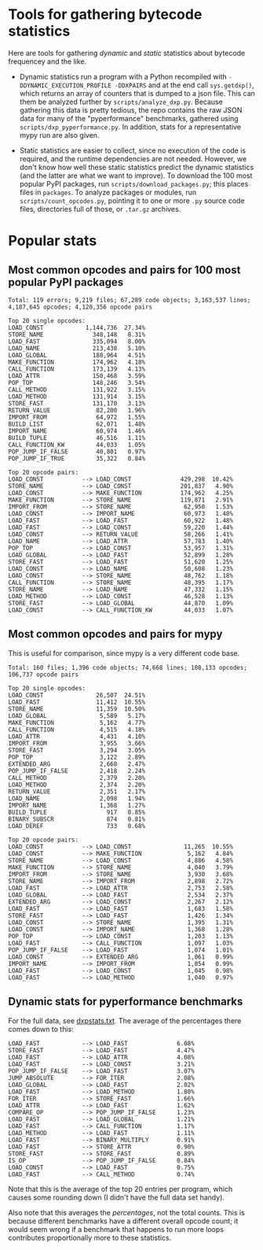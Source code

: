 Tools for gathering bytecode statistics
=======================================

Here are tools for gathering *dynamic* and *static* statistics about
bytecode frequencey and the like.

- Dynamic statistics run a program with a Python recompiled with
  `-DDYNAMIC_EXECUTION_PROFILE -DDXPAIRS` and at the end call
  `sys.getdxp()`, which returns an array of counters that is dumped
  to a json file. This can them be analyzed further by
  `scripts/analyze_dxp.py`.
  Because gathering this data is pretty tedious,
  the repo contains the raw JSON data for many of the "pyperformance"
  benchmarks, gathered using `scripts/dxp_pyperformance.py`.
  In addition, stats for a representative mypy run are also given.

- Static statistics are easier to collect, since no execution of the
  code is required, and the runtime dependencies are not needed.
  However, we don't know how well these static statistics predict
  the dynamic statistics (and the latter are what we want to improve).
  To download the 100 most popular PyPI packages, run
  `scripts/download_packages.py`; this places files in `packages`.
  To analyze packages or modules, run `scripts/count_opcodes.py`,
  pointing it to one or more `.py` source code files,
  directories full of those, or `.tar.gz` archives.

Popular stats
=============

Most common opcodes and pairs for 100 most popular PyPI packages
----------------------------------------------------------------

```
Total: 119 errors; 9,219 files; 67,289 code objects; 3,163,537 lines; 4,187,645 opcodes; 4,120,356 opcode pairs

Top 20 single opcodes:
LOAD_CONST            1,144,736  27.34%
STORE_NAME              348,148   8.31%
LOAD_FAST               335,094   8.00%
LOAD_NAME               213,438   5.10%
LOAD_GLOBAL             188,964   4.51%
MAKE_FUNCTION           174,962   4.18%
CALL_FUNCTION           173,139   4.13%
LOAD_ATTR               150,468   3.59%
POP_TOP                 148,246   3.54%
CALL_METHOD             131,922   3.15%
LOAD_METHOD             131,914   3.15%
STORE_FAST              131,170   3.13%
RETURN_VALUE             82,200   1.96%
IMPORT_FROM              64,972   1.55%
BUILD_LIST               62,071   1.48%
IMPORT_NAME              60,974   1.46%
BUILD_TUPLE              46,516   1.11%
CALL_FUNCTION_KW         44,033   1.05%
POP_JUMP_IF_FALSE        40,801   0.97%
POP_JUMP_IF_TRUE         35,322   0.84%

Top 20 opcode pairs:
LOAD_CONST           --> LOAD_CONST              429,298  10.42%
STORE_NAME           --> LOAD_CONST              201,837   4.90%
LOAD_CONST           --> MAKE_FUNCTION           174,962   4.25%
MAKE_FUNCTION        --> STORE_NAME              119,871   2.91%
IMPORT_FROM          --> STORE_NAME               62,950   1.53%
LOAD_CONST           --> IMPORT_NAME              60,973   1.48%
LOAD_FAST            --> LOAD_FAST                60,922   1.48%
LOAD_FAST            --> LOAD_CONST               59,220   1.44%
LOAD_CONST           --> RETURN_VALUE             58,266   1.41%
LOAD_NAME            --> LOAD_ATTR                57,783   1.40%
POP_TOP              --> LOAD_CONST               53,957   1.31%
LOAD_GLOBAL          --> LOAD_FAST                52,899   1.28%
STORE_FAST           --> LOAD_FAST                51,620   1.25%
LOAD_CONST           --> LOAD_NAME                50,608   1.23%
LOAD_CONST           --> STORE_NAME               48,762   1.18%
CALL_FUNCTION        --> STORE_NAME               48,395   1.17%
STORE_NAME           --> LOAD_NAME                47,332   1.15%
LOAD_METHOD          --> LOAD_CONST               46,528   1.13%
STORE_FAST           --> LOAD_GLOBAL              44,870   1.09%
LOAD_CONST           --> CALL_FUNCTION_KW         44,033   1.07%
```

Most common opcodes and pairs for mypy
--------------------------------------

This is useful for comparison, since mypy is a very different code base.

```
Total: 160 files; 1,396 code objects; 74,668 lines; 108,133 opcodes; 106,737 opcode pairs

Top 20 single opcodes:
LOAD_CONST               26,507  24.51%
LOAD_FAST                11,412  10.55%
STORE_NAME               11,359  10.50%
LOAD_GLOBAL               5,589   5.17%
MAKE_FUNCTION             5,162   4.77%
CALL_FUNCTION             4,515   4.18%
LOAD_ATTR                 4,431   4.10%
IMPORT_FROM               3,955   3.66%
STORE_FAST                3,294   3.05%
POP_TOP                   3,122   2.89%
EXTENDED_ARG              2,668   2.47%
POP_JUMP_IF_FALSE         2,418   2.24%
CALL_METHOD               2,379   2.20%
LOAD_METHOD               2,374   2.20%
RETURN_VALUE              2,351   2.17%
LOAD_NAME                 2,098   1.94%
IMPORT_NAME               1,368   1.27%
BUILD_TUPLE                 917   0.85%
BINARY_SUBSCR               874   0.81%
LOAD_DEREF                  733   0.68%

Top 20 opcode pairs:
LOAD_CONST           --> LOAD_CONST               11,265  10.55%
LOAD_CONST           --> MAKE_FUNCTION             5,162   4.84%
STORE_NAME           --> LOAD_CONST                4,886   4.58%
MAKE_FUNCTION        --> STORE_NAME                4,040   3.79%
IMPORT_FROM          --> STORE_NAME                3,930   3.68%
STORE_NAME           --> IMPORT_FROM               2,898   2.72%
LOAD_FAST            --> LOAD_ATTR                 2,753   2.58%
LOAD_GLOBAL          --> LOAD_FAST                 2,534   2.37%
EXTENDED_ARG         --> LOAD_CONST                2,267   2.12%
LOAD_FAST            --> LOAD_FAST                 1,683   1.58%
STORE_FAST           --> LOAD_FAST                 1,426   1.34%
LOAD_CONST           --> STORE_NAME                1,395   1.31%
LOAD_CONST           --> IMPORT_NAME               1,368   1.28%
POP_TOP              --> LOAD_CONST                1,203   1.13%
LOAD_FAST            --> CALL_FUNCTION             1,097   1.03%
POP_JUMP_IF_FALSE    --> LOAD_FAST                 1,074   1.01%
LOAD_CONST           --> EXTENDED_ARG              1,061   0.99%
IMPORT_NAME          --> IMPORT_FROM               1,054   0.99%
LOAD_FAST            --> LOAD_CONST                1,045   0.98%
LOAD_FAST            --> LOAD_METHOD               1,040   0.97%
```

Dynamic stats for pyperformance benchmarks
------------------------------------------

For the full data, see [dxpstats.txt](./dxpstats.txt).
The average of the percentages there comes down to this:
```
LOAD_FAST            --> LOAD_FAST              6.08%
STORE_FAST           --> LOAD_FAST              4.47%
LOAD_FAST            --> LOAD_ATTR              4.08%
LOAD_FAST            --> LOAD_CONST             3.21%
POP_JUMP_IF_FALSE    --> LOAD_FAST              3.07%
JUMP_ABSOLUTE        --> FOR_ITER               2.08%
LOAD_GLOBAL          --> LOAD_FAST              2.02%
LOAD_FAST            --> LOAD_METHOD            1.80%
FOR_ITER             --> STORE_FAST             1.66%
LOAD_ATTR            --> LOAD_FAST              1.62%
COMPARE_OP           --> POP_JUMP_IF_FALSE      1.23%
LOAD_FAST            --> LOAD_GLOBAL            1.21%
LOAD_FAST            --> CALL_FUNCTION          1.17%
LOAD_METHOD          --> LOAD_FAST              1.11%
LOAD_FAST            --> BINARY_MULTIPLY        0.91%
LOAD_FAST            --> STORE_ATTR             0.90%
STORE_FAST           --> STORE_FAST             0.89%
IS_OP                --> POP_JUMP_IF_FALSE      0.84%
LOAD_CONST           --> LOAD_FAST              0.75%
LOAD_FAST            --> CALL_METHOD            0.74%
```

Note that this is the average of the top 20 entries per program,
which causes some rounding down (I didn't have the full data set handy).

Also note that this averages the *percentages*, not the total counts.
This is because different benchmarks have a different overall opcode count;
it would seem wrong if a benchmark that happens to run more loops
contributes proportionally more to these statistics.
